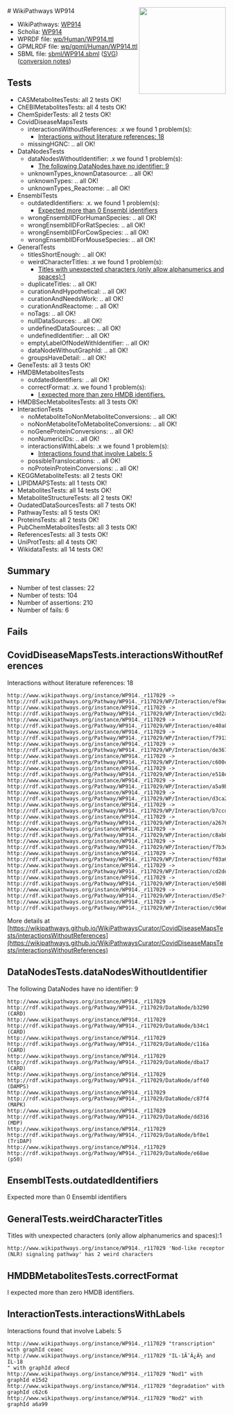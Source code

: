 <img style="float: right; width: 200px" src="../logo.png" />
# WikiPathways WP914

* WikiPathways: [WP914](https://identifiers.org/wikipathways:WP914)
* Scholia: [WP914](https://scholia.toolforge.org/wikipathways/WP914)
* WPRDF file: [wp/Human/WP914.ttl](../wp/Human/WP914.ttl)
* GPMLRDF file: [wp/gpml/Human/WP914.ttl](../wp/gpml/Human/WP914.ttl)
* SBML file: [sbml/WP914.sbml](../sbml/WP914.sbml) ([SVG](../sbml/WP914.svg)) ([conversion notes](../sbml/WP914.txt))

## Tests
* CASMetabolitesTests: all 2 tests OK!
* ChEBIMetabolitesTests: all 4 tests OK!
* ChemSpiderTests: all 2 tests OK!
* CovidDiseaseMapsTests
    * interactionsWithoutReferences: .x we found 1 problem(s):
        * [Interactions without literature references: 18](#9701cce9)
    * missingHGNC: .. all OK!
* DataNodesTests
    * dataNodesWithoutIdentifier: .x we found 1 problem(s):
        * [The following DataNodes have no identifier: 9](#d2d32fa8)
    * unknownTypes_knownDatasource: .. all OK!
    * unknownTypes: .. all OK!
    * unknownTypes_Reactome: .. all OK!
* EnsemblTests
    * outdatedIdentifiers: .x. we found 1 problem(s):
        * [Expected more than 0 Ensembl identifiers](#f44398b7)
    * wrongEnsemblIDForHumanSpecies: .. all OK!
    * wrongEnsemblIDForRatSpecies: .. all OK!
    * wrongEnsemblIDForCowSpecies: .. all OK!
    * wrongEnsemblIDForMouseSpecies: .. all OK!
* GeneralTests
    * titlesShortEnough: .. all OK!
    * weirdCharacterTitles: .x we found 1 problem(s):
        * [Titles with unexpected characters (only allow alphanumerics and spaces):1](#fda87b3f)
    * duplicateTitles: .. all OK!
    * curationAndHypothetical: .. all OK!
    * curationAndNeedsWork: .. all OK!
    * curationAndReactome: .. all OK!
    * noTags: .. all OK!
    * nullDataSources: .. all OK!
    * undefinedDataSources: .. all OK!
    * undefinedIdentifier: .. all OK!
    * emptyLabelOfNodeWithIdentifier: .. all OK!
    * dataNodeWithoutGraphId: .. all OK!
    * groupsHaveDetail: .. all OK!
* GeneTests: all 3 tests OK!
* HMDBMetabolitesTests
    * outdatedIdentifiers: .. all OK!
    * correctFormat: .x. we found 1 problem(s):
        * [I expected more than zero HMDB identifiers.](#ad154c1e)
* HMDBSecMetabolitesTests: all 3 tests OK!
* InteractionTests
    * noMetaboliteToNonMetaboliteConversions: .. all OK!
    * noNonMetaboliteToMetaboliteConversions: .. all OK!
    * noGeneProteinConversions: .. all OK!
    * nonNumericIDs: .. all OK!
    * interactionsWithLabels: .x we found 1 problem(s):
        * [Interactions found that involve Labels: 5](#630d267c)
    * possibleTranslocations: .. all OK!
    * noProteinProteinConversions: .. all OK!
* KEGGMetaboliteTests: all 2 tests OK!
* LIPIDMAPSTests: all 1 tests OK!
* MetabolitesTests: all 14 tests OK!
* MetaboliteStructureTests: all 2 tests OK!
* OudatedDataSourcesTests: all 7 tests OK!
* PathwayTests: all 5 tests OK!
* ProteinsTests: all 2 tests OK!
* PubChemMetabolitesTests: all 3 tests OK!
* ReferencesTests: all 3 tests OK!
* UniProtTests: all 4 tests OK!
* WikidataTests: all 14 tests OK!


## Summary

* Number of test classes: 22
* Number of tests: 104
* Number of assertions: 210
* Number of fails: 6

## Fails

<a name="9701cce9" />

## CovidDiseaseMapsTests.interactionsWithoutReferences

Interactions without literature references: 18
```
http://www.wikipathways.org/instance/WP914._r117029 -> http://rdf.wikipathways.org/Pathway/WP914._r117029/WP/Interaction/ef9ad
http://www.wikipathways.org/instance/WP914._r117029 -> http://rdf.wikipathways.org/Pathway/WP914._r117029/WP/Interaction/c9d2a
http://www.wikipathways.org/instance/WP914._r117029 -> http://rdf.wikipathways.org/Pathway/WP914._r117029/WP/Interaction/e40a8
http://www.wikipathways.org/instance/WP914._r117029 -> http://rdf.wikipathways.org/Pathway/WP914._r117029/WP/Interaction/f7913
http://www.wikipathways.org/instance/WP914._r117029 -> http://rdf.wikipathways.org/Pathway/WP914._r117029/WP/Interaction/de367
http://www.wikipathways.org/instance/WP914._r117029 -> http://rdf.wikipathways.org/Pathway/WP914._r117029/WP/Interaction/c600c
http://www.wikipathways.org/instance/WP914._r117029 -> http://rdf.wikipathways.org/Pathway/WP914._r117029/WP/Interaction/e518e
http://www.wikipathways.org/instance/WP914._r117029 -> http://rdf.wikipathways.org/Pathway/WP914._r117029/WP/Interaction/a5a9b
http://www.wikipathways.org/instance/WP914._r117029 -> http://rdf.wikipathways.org/Pathway/WP914._r117029/WP/Interaction/d3ca2
http://www.wikipathways.org/instance/WP914._r117029 -> http://rdf.wikipathways.org/Pathway/WP914._r117029/WP/Interaction/b7ccd
http://www.wikipathways.org/instance/WP914._r117029 -> http://rdf.wikipathways.org/Pathway/WP914._r117029/WP/Interaction/a2676
http://www.wikipathways.org/instance/WP914._r117029 -> http://rdf.wikipathways.org/Pathway/WP914._r117029/WP/Interaction/c8ab8
http://www.wikipathways.org/instance/WP914._r117029 -> http://rdf.wikipathways.org/Pathway/WP914._r117029/WP/Interaction/f7b3e
http://www.wikipathways.org/instance/WP914._r117029 -> http://rdf.wikipathways.org/Pathway/WP914._r117029/WP/Interaction/f03a6
http://www.wikipathways.org/instance/WP914._r117029 -> http://rdf.wikipathways.org/Pathway/WP914._r117029/WP/Interaction/cd2de
http://www.wikipathways.org/instance/WP914._r117029 -> http://rdf.wikipathways.org/Pathway/WP914._r117029/WP/Interaction/e508b
http://www.wikipathways.org/instance/WP914._r117029 -> http://rdf.wikipathways.org/Pathway/WP914._r117029/WP/Interaction/d5e7f
http://www.wikipathways.org/instance/WP914._r117029 -> http://rdf.wikipathways.org/Pathway/WP914._r117029/WP/Interaction/c90a6
```

More details at [https://wikipathways.github.io/WikiPathwaysCurator/CovidDiseaseMapsTests/interactionsWithoutReferences](https://wikipathways.github.io/WikiPathwaysCurator/CovidDiseaseMapsTests/interactionsWithoutReferences)

<a name="d2d32fa8" />

## DataNodesTests.dataNodesWithoutIdentifier

The following DataNodes have no identifier: 9
```
http://www.wikipathways.org/instance/WP914._r117029 http://rdf.wikipathways.org/Pathway/WP914._r117029/DataNode/b3290 (CARD)
http://www.wikipathways.org/instance/WP914._r117029 http://rdf.wikipathways.org/Pathway/WP914._r117029/DataNode/b34c1 (CARD)
http://www.wikipathways.org/instance/WP914._r117029 http://rdf.wikipathways.org/Pathway/WP914._r117029/DataNode/c116a (CARD)
http://www.wikipathways.org/instance/WP914._r117029 http://rdf.wikipathways.org/Pathway/WP914._r117029/DataNode/dba17 (CARD)
http://www.wikipathways.org/instance/WP914._r117029 http://rdf.wikipathways.org/Pathway/WP914._r117029/DataNode/aff40 (DAMPS)
http://www.wikipathways.org/instance/WP914._r117029 http://rdf.wikipathways.org/Pathway/WP914._r117029/DataNode/c87f4 (MAPK)
http://www.wikipathways.org/instance/WP914._r117029 http://rdf.wikipathways.org/Pathway/WP914._r117029/DataNode/dd316 (MDP)
http://www.wikipathways.org/instance/WP914._r117029 http://rdf.wikipathways.org/Pathway/WP914._r117029/DataNode/bf8e1 (TriDAP)
http://www.wikipathways.org/instance/WP914._r117029 http://rdf.wikipathways.org/Pathway/WP914._r117029/DataNode/e68ae (p50)
```

<a name="f44398b7" />

## EnsemblTests.outdatedIdentifiers

Expected more than 0 Ensembl identifiers
<a name="fda87b3f" />

## GeneralTests.weirdCharacterTitles

Titles with unexpected characters (only allow alphanumerics and spaces):1
```
http://www.wikipathways.org/instance/WP914._r117029 'Nod-like receptor (NLR) signaling pathway' has 2 weird characters
```

<a name="ad154c1e" />

## HMDBMetabolitesTests.correctFormat

I expected more than zero HMDB identifiers.
<a name="630d267c" />

## InteractionTests.interactionsWithLabels

Interactions found that involve Labels: 5
```
http://www.wikipathways.org/instance/WP914._r117029 "transcription" with graphId ceaec
http://www.wikipathways.org/instance/WP914._r117029 "IL-1Ã¯Â¿Â½ and IL-18
" with graphId a9ecd
http://www.wikipathways.org/instance/WP914._r117029 "Nod1" with graphId e15d2
http://www.wikipathways.org/instance/WP914._r117029 "degradation" with graphId c62c6
http://www.wikipathways.org/instance/WP914._r117029 "Nod2" with graphId a6a99
```

